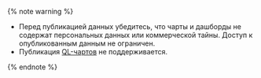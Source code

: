{% note warning %}

* Перед публикацией данных убедитесь, что чарты и дашборды не содержат персональных данных или коммерческой тайны. Доступ к опубликованным данным не ограничен.
* Публикация [QL-чартов](#sql-charts) не поддерживается.

{% endnote %}